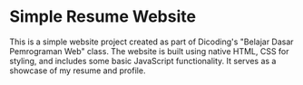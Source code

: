 # Simple Resume Website

This is a simple website project created as part of Dicoding's "Belajar Dasar Pemrograman Web" class. The website is built using native HTML, CSS for styling, and includes some basic JavaScript functionality. It serves as a showcase of my resume and profile.
